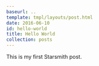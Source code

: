 ```yaml
---
baseurl: ..
template: tmpl/layouts/post.html
date: 2016-06-10
id: hello-world
title: Hello World
collection: posts
---
```


This is my first Starsmith post.
